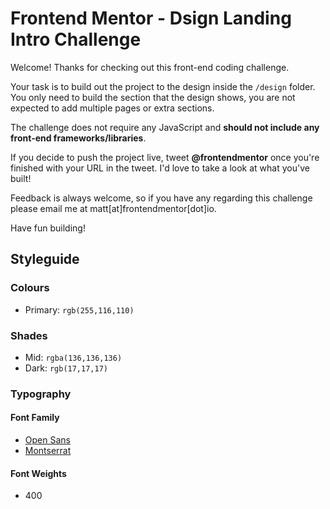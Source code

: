 # Frontend Mentor - Dsign Landing Intro Challenge

Welcome! Thanks for checking out this front-end coding challenge. 

Your task is to build out the project to the design inside the `/design` folder. You only need to build 
the section that the design shows, you are not expected to add multiple pages or extra sections.

The challenge does not require any JavaScript and **should not include any front-end frameworks/libraries**.

If you decide to push the project live, tweet **@frontendmentor** once you're finished with your URL in the tweet. I'd love to take a look at what you've built!

Feedback is always welcome, so if you have any regarding this challenge please email me at matt[at]frontendmentor[dot]io.

Have fun building!

## Styleguide

### Colours
- Primary: `rgb(255,116,110)`

### Shades
- Mid: `rgba(136,136,136)`
- Dark: `rgb(17,17,17)`

### Typography
#### Font Family
- [Open Sans](https://fonts.google.com/specimen/Open+Sans)
- [Montserrat](https://fonts.google.com/specimen/Montserrat)

#### Font Weights
- 400